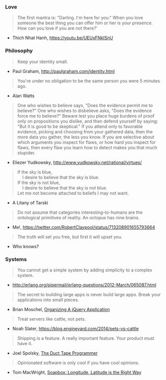 ### Love

> The first mantra is: "Darling. I'm here for you." When you love someone the
> best thing you can offer him or her is your presence.
> How can you love if you are not there?'

- Thich Nhat Hanh, https://youtu.be/UEUxFNkISnU

### Philosophy

> Keep your identity small.

- Paul Graham, http://paulgraham.com/identity.html

> You're under no obligation to be the same person you were 5 minutes ago.

- Alan Watts

> One who wishes to believe says, "Does the evidence permit me to believe?"
> One who wishes to disbelieve asks, "Does the evidence force me to believe?"
> Beware lest you place huge burdens of proof only on propositions you
> dislike, and then defend yourself by saying: "But it is good to be
> skeptical." If you attend only to favorable evidence, picking and choosing
> from your gathered data, then the more data you gather, the less you know.
> If you are selective about which arguments you inspect for flaws, or how
> hard you inspect for flaws, then every flaw you learn how to detect makes
> you that much stupider.

- Eliezer Yudkowsky, http://www.yudkowsky.net/rational/virtues/

> If the sky is blue, <br>
> &nbsp; &nbsp; I desire to believe that the sky is blue. <br>
> If the sky is not blue, <br>
> &nbsp; &nbsp; I desire to believe that the sky is not blue. <br>
> Let me not become attached to beliefs I may not want.

- A Litany of Tarski

> Do not assume that categories interesting-to-humans are the ontological
> primitives of reality. An octopus has nine brains.

- Me!, https://twitter.com/RobertClaypool/status/713208901655793664

> The truth will set you free, but first it will upset you.

- Who knows?

### Systems

> You cannot get a simple system by adding simplicity to a complex system.

- http://erlang.org/pipermail/erlang-questions/2012-March/065087.html

> The secret to building large apps is never build large apps.
> Break your applications into small pieces.

- Brian Moschel, [Organizing A jQuery Application](https://www.bitovi.com/blog/organizing-a-jquery-application)

> Treat servers like cattle, not pets.

- Noah Slater, https://blog.engineyard.com/2014/pets-vs-cattle

> Shipping is a feature. A really important feature.
> Your product must have it.

- Joel Spolsky, [The Duct Tape Programmer](http://www.joelonsoftware.com/items/2009/09/23.html)

> Opinionated software is only cool if you have cool opinions.

- Tom MacWright, [Soapbox: Longitude, Latitude is the Right Way](https://macwright.org/2016/07/15/longitude-latitude-is-the-right-way.html)
